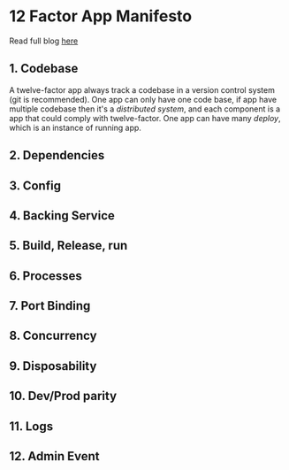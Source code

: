 # 12 Factor App Manifesto
Read full blog [here](https://12factor.net)
## 1. Codebase
A twelve-factor app always track a codebase in a version control system (git is recommended). One app can only have one code base, if app have multiple codebase then it's a *distributed system*, and each component is a app that could comply with twelve-factor. One app can have many *deploy*, which is an instance of running app.
## 2. Dependencies

## 3. Config
## 4. Backing Service
## 5. Build, Release, run
## 6. Processes
## 7. Port Binding
## 8. Concurrency
## 9. Disposability
## 10. Dev/Prod parity
## 11. Logs
## 12. Admin Event
